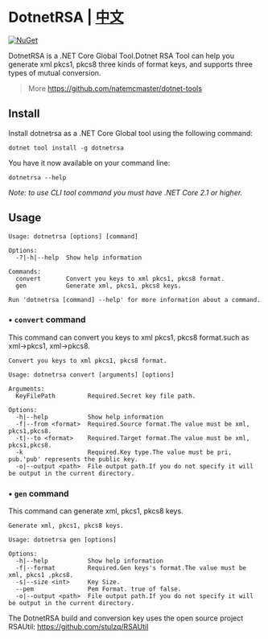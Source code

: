 # DotnetRSA | [中文](README_zh-cn.md)

[![NuGet][main-nuget-badge]][main-nuget]

[main-nuget]: https://www.nuget.org/packages/dotnetrsa/
[main-nuget-badge]: https://img.shields.io/nuget/v/dotnetrsa.svg?style=flat-square&amp;amp;label=nuget

DotnetRSA is a .NET Core Global Tool.Dotnet RSA Tool can help you generate xml pkcs1, pkcs8 three kinds of format keys, and supports three types of mutual conversion.

>More https://github.com/natemcmaster/dotnet-tools

## Install

Install dotnetrsa as a .NET Core Global tool using the following command:

```
dotnet tool install -g dotnetrsa
```

You have it now available on your command line: 

```
dotnetrsa --help
```

*Note: to use CLI tool command you must have .NET Core 2.1 or higher.* 

## Usage

```
Usage: dotnetrsa [options] [command]

Options:
  -?|-h|--help  Show help information

Commands:
  convert       Convert you keys to xml pkcs1, pkcs8 format.
  gen           Generate xml, pkcs1, pkcs8 keys.

Run 'dotnetrsa [command] --help' for more information about a command.
```
### • `convert` command

This command can convert you keys to xml pkcs1, pkcs8 format.such as xml->pkcs1, xml->pkcs8.

````
Convert you keys to xml pkcs1, pkcs8 format.

Usage: dotnetrsa convert [arguments] [options]

Arguments:
  KeyFilePath         Required.Secret key file path.

Options:
  -h|--help           Show help information
  -f|--from <format>  Required.Source format.The value must be xml, pkcs1,pkcs8.
  -t|--to <format>    Required.Target format.The value must be xml, pkcs1,pkcs8.
  -k                  Required.Key type.The value must be pri, pub.'pub' represents the public key.
  -o|--output <path>  File output path.If you do not specify it will be output in the current directory.
````

### • `gen` command

This command can generate xml, pkcs1, pkcs8 keys.

````
Generate xml, pkcs1, pkcs8 keys.

Usage: dotnetrsa gen [options]

Options:
  -h|--help           Show help information
  -f|--format         Required.Gen keys's format.The value must be xml, pkcs1 ,pkcs8.
  -s|--size <int>     Key Size.
  --pem               Pem Format. true of false.
  -o|--output <path>  File output path.If you do not specify it will be output in the current directory.
````

The DotnetRSA build and conversion key uses the open source project RSAUtil: https://github.com/stulzq/RSAUtil
